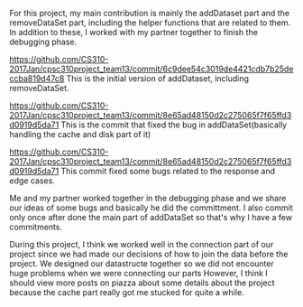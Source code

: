 For this project, my main contribution is mainly the addDataset part and the removeDataSet part, 
including the helper functions that are related to them. In addition to these, 
I worked with my partner together to finish the debugging phase.

https://github.com/CS310-2017Jan/cpsc310project_team13/commit/6c9dee54c3019de4421cdb7b25deccba819d47c8
This is the initial version of addDataset, including removeDataSet.

https://github.com/CS310-2017Jan/cpsc310project_team13/commit/8e65ad48150d2c275065f7f65ffd3d0919d5da71
This is the commit that fixed the bug in addDataSet(basically handling the cache and disk part of it)

https://github.com/CS310-2017Jan/cpsc310project_team13/commit/8e65ad48150d2c275065f7f65ffd3d0919d5da71
This commit fixed some bugs related to the response and edge cases.

Me and my partner worked together in the debugging phase and we share our ideas of some bugs and basically he did the committment.
I also commit only once after done the main part of addDataSet so that's why I have a few commitments.

During this project, I think we worked well in the connection part of our project since we had made our decisions of how to join the 
data before the project. We designed our datastructe together so we did not encounter huge problems when we were connecting our parts
However, I think I should view more posts on piazza about some details about the project because the cache part really got me stucked
for quite a while.
